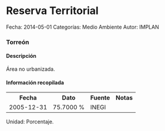 Reserva Territorial
=====

Fecha: 2014-05-01
Categorías: Medio Ambiente
Autor: IMPLAN

### Torreón

#### Descripción

Área no urbanizada.

#### Información recopilada

<table class="table table-hover table-bordered">
  <tr><th>Fecha</th><th>Dato</th><th>Fuente</th><th>Notas</th></tr>
  <tr><td>2005-12-31</td><td>75.7000 %</td><td>INEGI</td><td></td></tr>
</table>

Unidad: Porcentaje.

